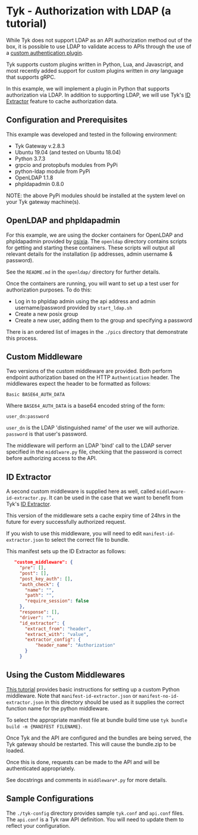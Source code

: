 Tyk - Authorization with LDAP (a tutorial)
=====

While Tyk does not support LDAP as an API authorization method out of the box,
it is possible to use LDAP to validate access to APIs through the use of
a [custom authentication plugin](https://tyk.io/docs/customise-tyk/plugins/rich-plugins/python/custom-auth-python-tutorial/).

Tyk supports custom plugins written in Python, Lua, and Javascript, and most recently
added support for custom plugins written in *any* language that supports gRPC.

In this example, we will implement a plugin in Python that supports authorization via LDAP. In addition
to supporting LDAP, we will use Tyk's [ID Extractor](https://tyk.io/docs/customise-tyk/plugins/rich-plugins/id-extractor/) feature to cache authorization data.

Configuration and Prerequisites
-----

This example was developed and tested in the following environment:

 - Tyk Gateway v.2.8.3
 - Ubuntu 19.04 (and tested on Ubuntu 18.04)
 - Python 3.7.3
 - grpcio and protopbufs modules from PyPi
 - python-ldap module from PyPi
 - OpenLDAP 1.1.8
 - phpldapadmin 0.8.0
 
NOTE: the above PyPi modules should be installed at the system level on your Tyk gateway machine(s).
 
OpenLDAP and phpldapadmin
-----

For this example, we are using the docker containers for OpenLDAP and phpldapadmin provided by 
[osixia](http://www.osixia.net/docker/images/). The `openldap` directory contains scripts for getting and starting these containers.
These scripts will output all relevant details for the installation (ip addresses, admin username & password).

See the `README.md` in the `openldap/` directory for further details.

Once the containers are running, you will want to set up a test user for authorization purposes. To do this:

 - Log in to phpldap admin using the api address and admin username/password provided by `start_ldap.sh`
 - Create a new posix group
 - Create a new user, adding them to the group and specifying a password

There is an ordered list of images in the `./pics` directory that demonstrate
this process.

Custom Middleware
-----

Two versions of the custom middleware are provided. Both perform endpoint authorization
based on the HTTP `Authentication` header. The middlewares expect the header to be formatted
as follows:

`Basic BASE64_AUTH_DATA`

Where `BASE64_AUTH_DATA` is a base64 encoded string of the form:

`user_dn:password`

`user_dn` is the LDAP 'distinguished name' of the user we will authorize. `password` is that user's password.

The middleware will perform an LDAP 'bind' call to the LDAP server specified in the `middlware.py` file, checking
that the password is correct before authorizing access to the API.

ID Extractor
-----

A second custom middleware is supplied here as well, called `middleware-id-extractor.py`.
It can be used in the case that we want to benefit from Tyk's [ID Extractor](https://tyk.io/docs/customise-tyk/plugins/rich-plugins/id-extractor/).

This version of the middleware sets a cache expiry time of 24hrs in the future for every
successfully authorized request.

If you wish to use this middleware, you will need to edit `manifest-id-extractor.json` to select the
correct file to bundle.

This manifest sets up the ID Extractor as follows:

```json
   "custom_middleware": {
     "pre": [],
     "post": [],
     "post_key_auth": [],
     "auth_check": {
       "name": "",
       "path": "",
       "require_session": false
     },
     "response": [],
     "driver": "",
     "id_extractor": {
       "extract_from": "header",
       "extract_with": "value",
       "extractor_config": {
           "header_name": "Authorization"
       }
     }
```


Using the Custom Middlewares
-----

[This tutorial](https://tyk.io/docs/customise-tyk/plugins/rich-plugins/python/custom-auth-python-tutorial/)
provides basic instructions for setting up a custom Python middleware. Note that `manifest-id-extractor.json` or
 `manifest-no-id-extractor.json` in
this directory should be used as it supplies the correct function name for the python middleware.

To select the appropriate manifest file at bundle build time use `tyk bundle build -m {MANIFEST FILENAME}`.

Once Tyk and the API are configured and the bundles are being served, the Tyk gateway
should be restarted. This will cause the bundle.zip to be loaded.

Once this is done, requests can be made to the API and will be authenticated appropriately.

See docstrings and comments in `middleware*.py` for more details.

Sample Configurations
-----

The `./tyk-config` directory provides sample `tyk.conf` and `api.conf` files. The `api.conf` is a Tyk raw API definition. 
You will need to update them to reflect your configuration.